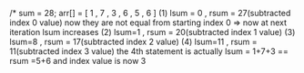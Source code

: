 /*
sum = 28;
arr[] =  [ 1 , 7 , 3 , 6 , 5 , 6 ]
(1) lsum = 0 , rsum = 27(subtracted index 0 value)
now they are not equal from starting index 0  => now at next iteration lsum increases
(2) lsum=1 , rsum = 20(subtracted index 1 value)
(3) lsum=8 , rsum = 17(subtracted index 2 value)
(4) lsum=11 , rsum = 11(subtracted index 3 value)
the 4th statement is actually
lsum = 1+7+3 == rsum =5+6
and index value is now 3
